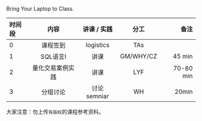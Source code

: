 
Bring Your Laptop to Class. 

|时间段     |  内容    | 讲课 / 实践     |  分工  |备注       |
| :---     |   :----:    |   :----:    |    :----:    |       ---: |
|    0     | 课程签到     |  logistics   |     TAs     |        |
|    1     | SQL语言I   |  讲课   |    GM/WHY/CZ     |    45 min    |
|    2     | 量化交易案例实践 |  讲课   |    LYF     |   70-80 min     |
|    3     | 分组讨论 |   讨论semniar   |    WH     |    20min     |


大家注意：勿上传``有版权``的课程参考资料。
